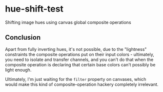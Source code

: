 # hue-shift-test

Shifting image hues using canvas global composite operations

## Conclusion

Apart from fully inverting hues, it's not possible, due to the "lightness" constraints the composite operations put on their input colors - ultimately, you need to isolate and transfer channels, and you can't do that when the composite operation is declaring that certain base colors can't possibly be light enough.

Ultimately, I'm just waiting for the `filter` property on canvases, which would make this kind of composite-operation hackery completely irrelevant.
